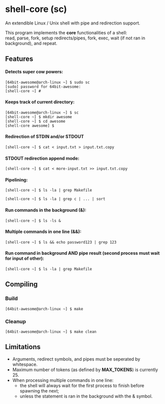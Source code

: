 # shell-core (sc)

An extendible Linux / Unix shell with pipe and redirection support.

This program implements the **core** functionalities of a shell: \
read, parse, fork, setup redirects/pipes, fork, exec, wait (if not ran in background), and repeat.

## Features

#### Detects super cow powers:
```
[64bit-awesome@arch-linux ~] $ sudo sc
[sudo] password for 64bit-awesome:
[shell-core ~] # 
```

#### Keeps track of current directory:
```
[64bit-awesome@arch-linux ~] $ sc
[shell-core ~] $ mkdir awesome
[shell-core ~] $ cd awesome
[shell-core awesome] $ 
```

#### Redirection of STDIN and/or STDOUT
```
[shell-core ~] $ cat < input.txt > input.txt.copy
```

#### STDOUT redirection append mode:
```
[shell-core ~] $ cat < more-input.txt >> input.txt.copy
```

#### Pipelining: 
```
[shell-core ~] $ ls -la | grep Makefile
```
```
[shell-core ~] $ ls -la | grep c | ... | sort
```

#### Run commands in the background (&):
```
[shell-core ~] $ ls -ls &
```

#### Multiple commands in one line (&&):
```
[shell-core ~] $ ls && echo password123 | grep 123
```

#### Run command in background AND pipe result (second process must wait for input of other):
```
[shell-core ~] $ ls -la | grep Makefile
```

## Compiling

### Build
```
[64bit-awesome@arch-linux ~] $ make
```

### Cleanup
```
[64bit-awesome@arch-linux ~] $ make clean
```

## Limitations
- Arguments, redirect symbols, and pipes must be seperated by whitespace.
- Maximum number of tokens (as defined by **MAX_TOKENS**) is currently 25.
- When processing multiple commands in one line: 
    - the shell will always wait for the first process to finish before spawning the next; 
    - unless the statement is ran in the background with the & symbol.
